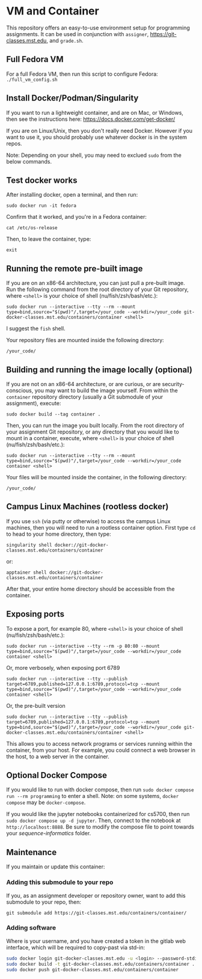 # VM and Container
This repository offers an easy-to-use environment setup for programming assignments.
It can be used in conjunction with `assigner`, https://git-classes.mst.edu, and `grade.sh`.

## Full Fedora VM
For a full Fedora VM, then run this script to configure Fedora:
`./full_vm_config.sh`

## Install Docker/Podman/Singularity
If you want to run a lightweight container,
and are on Mac, or Windows, 
then see the instructions here:
https://docs.docker.com/get-docker/

If you are on Linux/Unix, 
then you don't really need Docker.
However if you want to use it,
you should probably use whatever docker is in the system repos.

Note: 
Depending on your shell, you may need to exclued `sudo` from the below commands.

## Test docker works
After installing docker, open a terminal, and then run:

`sudo docker run -it fedora`

Confirm that it worked, and you're in a Fedora container:

`cat /etc/os-release`

Then, to leave the container, type:

`exit`

## Running the remote pre-built image
If you are on an x86-64 architecture,
you can just pull a pre-built image.
Run the following command from the root directory of your Git repository,
where `<shell>` is your choice of shell (nu/fish/zsh/bash/etc.):

`sudo docker run --interactive --tty --rm --mount type=bind,source="$(pwd)"/,target=/your_code --workdir=/your_code git-docker-classes.mst.edu/containers/container <shell>`

I suggest the `fish` shell.

Your repository files are mounted inside the following directory:

`/your_code/`

## Building and running the image locally (optional)
If you are not on an x86-64 architecture,
or are curious, or are security-conscious,
you may want to build the image yourself.
From within the `container` repository directory 
(usually a Git submodule of your assignment), execute:

`sudo docker build --tag container .`

Then, you can run the image you built locally.
From the root directory of your assignment Git repository,
or any directory that you would like to mount in a container, execute,
where `<shell>` is your choice of shell (nu/fish/zsh/bash/etc.):

`sudo docker run --interactive --tty --rm --mount type=bind,source="$(pwd)"/,target=/your_code --workdir=/your_code container <shell>`

Your files will be mounted inside the container,
in the following directory:

`/your_code/`

## Campus Linux Machines (rootless docker)
If you use `ssh` (via putty or otherwise) to access the campus Linux machines,
then you will need to run a rootless container option.
First type `cd` to head to your home directory, then type:

`singularity shell docker://git-docker-classes.mst.edu/containers/container`

or:

`apptainer shell docker://git-docker-classes.mst.edu/containers/container`

After that, your entire home directory should be accessible from the container.

## Exposing ports
To expose a port, for example 80,
where `<shell>` is your choice of shell (nu/fish/zsh/bash/etc.):

`sudo docker run --interactive --tty --rm -p 80:80 --mount type=bind,source="$(pwd)"/,target=/your_code --workdir=/your_code container <shell>`

Or, more verbosely, when exposing port 6789

`sudo docker run --interactive --tty --publish target=6789,published=127.0.0.1:6789,protocol=tcp --mount type=bind,source="$(pwd)"/,target=/your_code --workdir=/your_code container <shell>`

Or, the pre-built version

`sudo docker run --interactive --tty --publish target=6789,published=127.0.0.1:6789,protocol=tcp --mount type=bind,source="$(pwd)"/,target=/your_code --workdir=/your_code git-docker-classes.mst.edu/containers/container <shell>`

This allows you to access network programs or services running within the container,
from your host.
For example, you could connect a web browser in the host,
to a web server in the container.

## Optional Docker Compose
If you would like to run with docker compose, 
then run `sudo docker compose run --rm programming` to enter a shell.
Note: on some systems, `docker compose` may be `docker-compose`.

If you would like the jupyter notebooks containerized for cs5700,
then run `sudo docker compose up -d jupyter`.
Then, connect to the notebook at `http://localhost:8888`.
Be sure to modify the compose file to point towards your *sequence-informatics* folder.

## Maintenance
If you maintain or update this container:

### Adding this submodule to your repo
If you, as an assignment developer or repository owner,
want to add this submodule to your repo, then:

`git submodule add https://git-classes.mst.edu/containers/container/`

### Adding software
Where <login> is your username,
and you have created a token in the gitlab web interface,
which will be required to copy-past via std-in:

```sh
sudo docker login git-docker-classes.mst.edu -u <login> --password-stdin
sudo docker build -t git-docker-classes.mst.edu/containers/container .
sudo docker push git-docker-classes.mst.edu/containers/container
```
